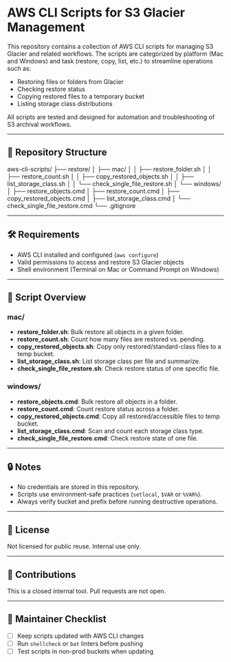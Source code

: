 # AWS CLI Scripts for S3 Glacier Management

This repository contains a collection of AWS CLI scripts for managing S3 Glacier and related workflows. The scripts are categorized by platform (Mac and Windows) and task (restore, copy, list, etc.) to streamline operations such as:

- Restoring files or folders from Glacier
- Checking restore status
- Copying restored files to a temporary bucket
- Listing storage class distributions

All scripts are tested and designed for automation and troubleshooting of S3 archival workflows.

---

## 📁 Repository Structure

aws-cli-scripts/
├── restore/
│ ├── mac/
│ │ ├── restore_folder.sh
│ │ ├── restore_count.sh
│ │ ├── copy_restored_objects.sh
│ │ ├── list_storage_class.sh
│ │ └── check_single_file_restore.sh
│ └── windows/
│ ├── restore_objects.cmd
│ ├── restore_count.cmd
│ ├── copy_restored_objects.cmd
│ ├── list_storage_class.cmd
│ └── check_single_file_restore.cmd
└── .gitignore


---

## 🛠 Requirements

- AWS CLI installed and configured (`aws configure`)
- Valid permissions to access and restore S3 Glacier objects
- Shell environment (Terminal on Mac or Command Prompt on Windows)

---

## 🧪 Script Overview

### mac/
- **restore_folder.sh**: Bulk restore all objects in a given folder.
- **restore_count.sh**: Count how many files are restored vs. pending.
- **copy_restored_objects.sh**: Copy only restored/standard-class files to a temp bucket.
- **list_storage_class.sh**: List storage class per file and summarize.
- **check_single_file_restore.sh**: Check restore status of one specific file.

### windows/
- **restore_objects.cmd**: Bulk restore all objects in a folder.
- **restore_count.cmd**: Count restore status across a folder.
- **copy_restored_objects.cmd**: Copy all restored/accessible files to temp bucket.
- **list_storage_class.cmd**: Scan and count each storage class type.
- **check_single_file_restore.cmd**: Check restore state of one file.

---

## 🔒 Notes

- No credentials are stored in this repository.
- Scripts use environment-safe practices (`setlocal`, `$VAR` or `%VAR%`).
- Always verify bucket and prefix before running destructive operations.

---

## 📜 License

Not licensed for public reuse. Internal use only.

---

## 🤝 Contributions

This is a closed internal tool. Pull requests are not open.

---

## 🧼 Maintainer Checklist

- [ ] Keep scripts updated with AWS CLI changes
- [ ] Run `shellcheck` or `bat` linters before pushing
- [ ] Test scripts in non-prod buckets when updating
